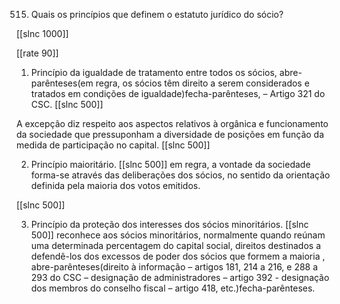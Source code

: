 515. Quais  os princípios  que definem  o estatuto jurídico  do sócio?

[[slnc 1000]]

[[rate 90]]

1)  Princípio  da igualdade  de tratamento  entre  todos os sócios, abre-parênteses(em  regra,  os sócios  têm  direito  a  serem  considerados  e  tratados  em  condições de  igualdade)fecha-parênteses, – Artigo  321  do  CSC.
[[slnc 500]]

A excepção  diz  respeito  aos  aspectos  relativos  à  orgânica  e funcionamento  da sociedade que pressuponham  a diversidade  de posições em  função da medida  de participação no capital.
[[slnc 500]]

2) Princípio  maioritário. [[slnc 500]]
em  regra, a vontade da sociedade forma-se  através das deliberações  dos  sócios,  no  sentido  da  orientação  definida  pela  maioria  dos  votos emitidos.

[[slnc 500]]

3)  Princípio  da proteção  dos  interesses  dos sócios  minoritários. [[slnc 500]]
reconhece aos  sócios  minoritários, normalmente  quando reúnam  uma  determinada percentagem  do  capital  social,  direitos  destinados  a  defendê-los  dos  excessos  de poder dos sócios que formem  a maioria  , abre-parênteses(direito  à informação  – artigos 181,  214 a 216,  e  288  a  293  do  CSC  –  designação  de  administradores  –  artigo  392 - designação dos membros  do conselho fiscal  – artigo 418,  etc.)fecha-parênteses.
